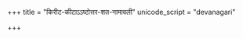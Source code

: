 +++
title = "किरीट-कीटाऽऽष्टोत्तर-शत-नामावली"
unicode_script = "devanagari"

+++

<div class="js_include" includetitle="true" newlevelforh1="2" unfilled url="/kAvyam/TIkA/padyam/rAjArAmasuta-shankaraH/stotram/kirITa-kITAShTottara-shata-nAmAvalI/"></div>
